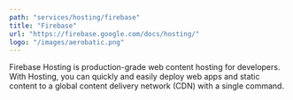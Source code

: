 ```yaml
---
path: "services/hosting/firebase"
title: "Firebase"
url: "https://firebase.google.com/docs/hosting/"
logo: "/images/aerobatic.png"
---
```


Firebase Hosting is production-grade web content hosting for developers. With Hosting, you can quickly and easily deploy web apps and static content to a global content delivery network (CDN) with a single command.
